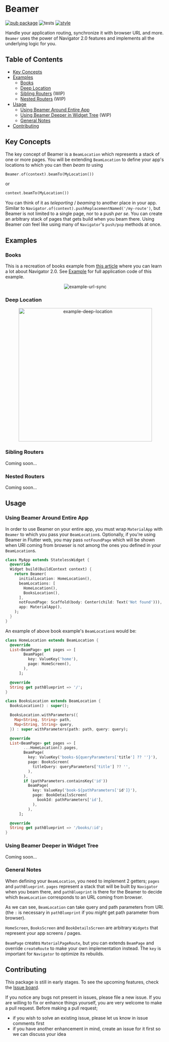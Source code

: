 # Beamer

[![pub package](https://img.shields.io/pub/v/beamer.svg)](https://pub.dev/packages/beamer)
![tests](https://github.com/slovnicki/beamer/workflows/tests/badge.svg)
[![style](https://dart-lang.github.io/linter/lints/style-pedantic.svg)](https://github.com/google/pedantic)

Handle your application routing, synchronize it with browser URL and more. `Beamer` uses the power of Navigator 2.0 features and implements all the underlying logic for you.

## Table of Contents

- [Key Concepts](#key-concepts)
- [Examples](#examples)
    - [Books](#books)
    - [Deep Location](#deep-location)
    - [Sibling Routers](#sibling-routers) (WIP)
    - [Nested Routers](#nested-routers) (WIP)
- [Usage](#usage)
  - [Using Beamer Around Entire App](#using-beamer-around-entire-app)
  - [Using Beamer Deeper in Widget Tree](#using-beamer-deeper-in-widget-tree) (WIP)
  - [General Notes](#general-notes)
- [Contributing](#contributing)

## Key Concepts

The key concept of Beamer is a `BeamLocation` which represents a stack of one or more pages. You will be extending `BeamLocation` to define your app's locations to which you can then _beam to_ using

```dart
Beamer.of(context).beamTo(MyLocation())
```

or

```dart
context.beamTo(MyLocation())
```

You can think of it as _teleporting_ / _beaming_ to another place in your app. Similar to `Navigator.of(context).pushReplacementNamed('/my-route')`, but Beamer is not limited to a single page, nor to a push _per se_. You can create an arbitrary stack of pages that gets build when you beam there. Using Beamer _can_ feel like using many of `Navigator`'s `push/pop` methods at once.

## Examples

### Books

This is a recreation of books example from [this article](https://medium.com/flutter/learning-flutters-new-navigation-and-routing-system-7c9068155ade) where you can learn a lot about Navigator 2.0. See [Example](https://pub.dev/packages/beamer/example) for full application code of this example.

<p align="center">
<img src="https://raw.githubusercontent.com/slovnicki/beamer/master/res/example-books.gif" alt="example-url-sync" style="margin-right:16px;margin-left:16px">

### Deep Location

<p align="center">
<img src="https://raw.githubusercontent.com/slovnicki/beamer/master/res/example-deep-location.gif" alt="example-deep-location" width="420" style="margin-right:16px;margin-left:16px">

### Sibling Routers

Coming soon...

### Nested Routers

Coming soon...

## Usage

### Using Beamer Around Entire App

In order to use Beamer on your entire app, you must wrap `MaterialApp` with `Beamer` to which you pass your `BeamLocation`s. Optionally, if you're using Beamer in Flutter web, you may pass `notFoundPage` which will be shown when URI coming from browser is not among the ones you defined in your `BeamLocation`s.

```dart
class MyApp extends StatelessWidget {
  @override
  Widget build(BuildContext context) {
    return Beamer(
      initialLocation: HomeLocation(),
      beamLocations: [
        HomeLocation(),
        BooksLocation(),
      ],
      notFoundPage: Scaffold(body: Center(child: Text('Not found'))),
      app: MaterialApp(),
    );
  }
}
```

An example of above book example's `BeamLocation`s would be:

```dart
class HomeLocation extends BeamLocation {
  @override
  List<BeamPage> get pages => [
        BeamPage(
          key: ValueKey('home'),
          page: HomeScreen(),
        ),
      ];

  @override
  String get pathBlueprint => '/';
}

class BooksLocation extends BeamLocation {
  BooksLocation() : super();

  BooksLocation.withParameters({
    Map<String, String> path,
    Map<String, String> query,
  }) : super.withParameters(path: path, query: query);

  @override
  List<BeamPage> get pages => [
        ...HomeLocation().pages,
        BeamPage(
          key: ValueKey('books-${queryParameters['title'] ?? ''}'),
          page: BooksScreen(
            titleQuery: queryParameters['title'] ?? '',
          ),
        ),
        if (pathParameters.containsKey('id'))
          BeamPage(
            key: ValueKey('book-${pathParameters['id']}'),
            page: BookDetailsScreen(
              bookId: pathParameters['id'],
            ),
          ),
      ];

  @override
  String get pathBlueprint => '/books/:id';
}
```

### Using Beamer Deeper in Widget Tree

Coming soon...

### General Notes

When defining your `BeamLocation`, you need to implement 2 getters; `pages` and `pathBlueprint`. `pages` represent a stack that will be built by `Navigator` when you beam there, and `pathBlueprint` is there for the Beamer to decide which `BeamLocation` corresponds to an URL coming from browser.

As we can see, `BeamLocation` can take query and path parameters from URI. (the `:` is necessary in `pathBlueprint` if you _might_ get path parameter from browser).

`HomeScreen`, `BooksScreen` and `BookDetailsScreen` are arbitrary `Widgets` that represent your app screens / pages.

`BeamPage` creates `MaterialPageRoute`, but you can extends `BeamPage` and override `createRoute` to make your own implementation instead. The `key` is important for `Navigator` to optimize its rebuilds.

## Contributing

This package is still in early stages. To see the upcoming features, check the [Issue board](https://github.com/slovnicki/beamer/issues).

If you notice any bugs not present in issues, please file a new issue. If you are willing to fix or enhance things yourself, you are very welcome to make a pull request. Before making a pull request;

- if you wish to solve an existing issue, please let us know in issue comments first
- if you have another enhancement in mind, create an issue for it first so we can discuss your idea
